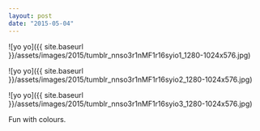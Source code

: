 ```yaml
---
layout: post
date: "2015-05-04"
---
```


![yo yo]({{ site.baseurl }}/assets/images/2015/tumblr_nnso3r1nMF1r16syio1_1280-1024x576.jpg)

![yo yo]({{ site.baseurl }}/assets/images/2015/tumblr_nnso3r1nMF1r16syio2_1280-1024x576.jpg)

![yo yo]({{ site.baseurl }}/assets/images/2015/tumblr_nnso3r1nMF1r16syio3_1280-1024x576.jpg)

Fun with colours.
